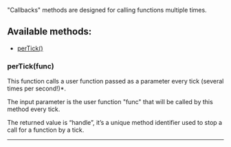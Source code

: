 "Callbacks" methods are designed for calling functions multiple times.

## Available methods:

- [perTick()](#perTickfunc)

### perTick(func)
This function calls a user function passed as a parameter every tick (several times per second!)*.

The input parameter is the user function "func" that will be called by this method every tick.

The returned value is “handle”, it’s a unique method identifier used to stop a call for a function by a tick.

---
